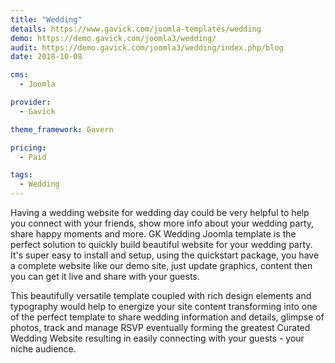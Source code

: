 ```yaml
---
title: "Wedding"
details: https://www.gavick.com/joomla-templates/wedding
demo: https://demo.gavick.com/joomla3/wedding/
audit: https://demo.gavick.com/joomla3/wedding/index.php/blog
date: 2018-10-08

cms: 
  - Joomla

provider:
  - Gavick

theme_framework: Gavern

pricing:
  - Paid

tags:
  - Wedding
---
```


Having a wedding website for wedding day could be very helpful to help you connect with your friends, show more info about your wedding party, share happy moments and more. GK Wedding Joomla template is the perfect solution to quickly build beautiful website for your wedding party. It's super easy to install and setup, using the quickstart package, you have a complete website like our demo site, just update graphics, content then you can get it live and share with your guests.

This beautifully versatile template coupled with rich design elements and typography would help to energize your site content transforming into one of the perfect template to share wedding information and details, glimpse of photos, track and manage RSVP eventually forming the greatest Curated Wedding Website resulting in easily connecting with your guests - your niche audience.
